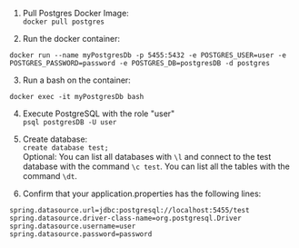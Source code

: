 
1. Pull Postgres Docker Image:<br>
`docker pull postgres`


2. Run the docker container:<br>

`docker run --name myPostgresDb -p 5455:5432 -e POSTGRES_USER=user -e POSTGRES_PASSWORD=password -e POSTGRES_DB=postgresDB -d postgres`

3. Run a bash on the container:

`docker exec -it myPostgresDb bash`


4. Execute PostgreSQL with the role "user"<br>
`psql postgresDB -U user`


5. Create database: <br>
`create database test; `<br>
Optional: You can list all databases with `\l` and connect to the test database with the command `\c test`. You can list all the tables with the command `\dt`.


6. Confirm that your application.properties has the following lines:

<pre><code>spring.datasource.url=jdbc:postgresql://localhost:5455/test
spring.datasource.driver-class-name=org.postgresql.Driver
spring.datasource.username=user
spring.datasource.password=password
</code></pre>